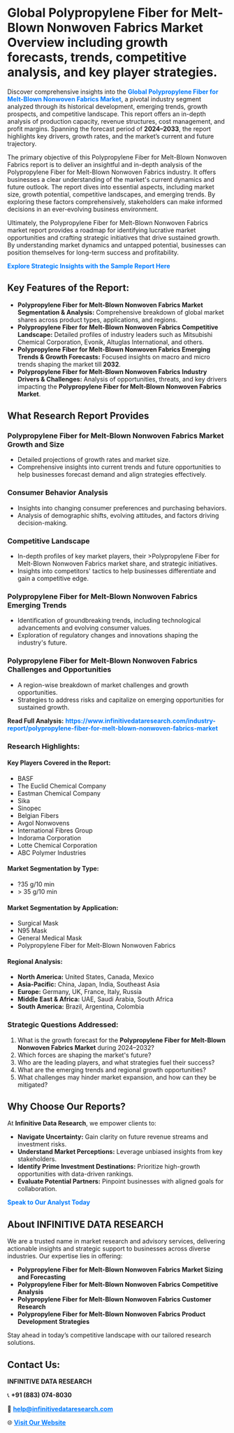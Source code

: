 <h1>Global Polypropylene Fiber for Melt-Blown Nonwoven Fabrics Market Overview including growth forecasts, trends, competitive analysis, and key player strategies.</h1>
<p>
Discover comprehensive insights into the 
<a href="https://www.infinitivedataresearch.com/industry-report/polypropylene-fiber-for-melt-blown-nonwoven-fabrics-market" rel="dofollow" style="color: #007BFF; text-decoration: none;"><strong>Global Polypropylene Fiber for Melt-Blown Nonwoven Fabrics Market</strong></a>, a pivotal industry segment analyzed through its historical development, emerging trends, growth prospects, and competitive landscape. This report offers an in-depth analysis of production capacity, revenue structures, cost management, and profit margins. Spanning the forecast period of <strong>2024–2033</strong>, the report highlights key drivers, growth rates, and the market’s current and future trajectory.
</p>
<p>
The primary objective of this Polypropylene Fiber for Melt-Blown Nonwoven Fabrics report is to deliver an insightful and in-depth analysis of the Polypropylene Fiber for Melt-Blown Nonwoven Fabrics industry. It offers businesses a clear understanding of the market's current dynamics and future outlook. The report dives into essential aspects, including market size, growth potential, competitive landscapes, and emerging trends. By exploring these factors comprehensively, stakeholders can make informed decisions in an ever-evolving business environment.
</p>
<p>
Ultimately, the Polypropylene Fiber for Melt-Blown Nonwoven Fabrics market report provides a roadmap for identifying lucrative market opportunities and crafting strategic initiatives that drive sustained growth. By understanding market dynamics and untapped potential, businesses can position themselves for long-term success and profitability.
</p>
<p>
<a href="https://www.infinitivedataresearch.com/request-sample/reportId=101902" style="color: #007BFF; text-decoration: none;"><strong>Explore Strategic Insights with the Sample Report Here</strong></a>
</p>

<h2>Key Features of the Report:</h2>
<ul>
<li><strong>Polypropylene Fiber for Melt-Blown Nonwoven Fabrics Market Segmentation & Analysis:</strong> Comprehensive breakdown of global market shares across product types, applications, and regions.</li>
<li><strong>Polypropylene Fiber for Melt-Blown Nonwoven Fabrics Competitive Landscape:</strong> Detailed profiles of industry leaders such as Mitsubishi Chemical Corporation, Evonik, Altuglas International, and others.</li>
<li><strong>Polypropylene Fiber for Melt-Blown Nonwoven Fabrics Emerging Trends & Growth Forecasts:</strong> Focused insights on macro and micro trends shaping the market till <strong>2032</strong>.</li>
<li><strong>Polypropylene Fiber for Melt-Blown Nonwoven Fabrics Industry Drivers & Challenges:</strong> Analysis of opportunities, threats, and key drivers impacting the <strong>Polypropylene Fiber for Melt-Blown Nonwoven Fabrics Market</strong>.</li>
</ul>

<h2>What Research Report Provides</h2>
<h3>Polypropylene Fiber for Melt-Blown Nonwoven Fabrics Market Growth and Size</h3>
<ul>
<li>Detailed projections of growth rates and market size.</li>
<li>Comprehensive insights into current trends and future opportunities to help businesses forecast demand and align strategies effectively.</li>
</ul>

<h3>Consumer Behavior Analysis</h3>
<ul>
<li>Insights into changing consumer preferences and purchasing behaviors.</li>
<li>Analysis of demographic shifts, evolving attitudes, and factors driving decision-making.</li>
</ul>

<h3>Competitive Landscape</h3>
<ul>
<li>In-depth profiles of key market players, their >Polypropylene Fiber for Melt-Blown Nonwoven Fabrics market share, and strategic initiatives.</li>
<li>Insights into competitors' tactics to help businesses differentiate and gain a competitive edge.</li>
</ul>

<h3>Polypropylene Fiber for Melt-Blown Nonwoven Fabrics Emerging Trends</h3>
<ul>
<li>Identification of groundbreaking trends, including technological advancements and evolving consumer values.</li>
<li>Exploration of regulatory changes and innovations shaping the industry's future.</li>
</ul>

<h3>Polypropylene Fiber for Melt-Blown Nonwoven Fabrics Challenges and Opportunities</h3>
<ul>
<li>A region-wise breakdown of market challenges and growth opportunities.</li>
<li>Strategies to address risks and capitalize on emerging opportunities for sustained growth.</li>
</ul>
<p><strong>Read Full Analysis:</strong> <a href="https://www.infinitivedataresearch.com/industry-report/polypropylene-fiber-for-melt-blown-nonwoven-fabrics-market" rel="dofollow" style="color: #007BFF; text-decoration: none;"><strong>https://www.infinitivedataresearch.com/industry-report/polypropylene-fiber-for-melt-blown-nonwoven-fabrics-market</strong></a></p>
<h3>Research Highlights:</h3>
<h4>Key Players Covered in the Report:</h4>
<ul><li>BASF</li><li>The Euclid Chemical Company</li><li>Eastman Chemical Company</li><li>Sika</li><li>Sinopec</li><li>Belgian Fibers</li><li>Avgol Nonwovens</li><li>International Fibres Group</li><li>Indorama Corporation</li><li>Lotte Chemical Corporation</li><li>ABC Polymer Industries</li></ul>
<h4>Market Segmentation by Type:</h4>
<ul><li>?35 g/10 min</li><li>&gt; 35 g/10 min</li></ul>
<h4>Market Segmentation by Application:</h4>
<ul><li>Surgical Mask</li><li>N95 Mask</li><li>General Medical Mask</li><li>Polypropylene Fiber for Melt-Blown Nonwoven Fabrics</li></ul>

<h4>Regional Analysis:</h4>
<ul>
<li><strong>North America:</strong> United States, Canada, Mexico</li>
<li><strong>Asia-Pacific:</strong> China, Japan, India, Southeast Asia</li>
<li><strong>Europe:</strong> Germany, UK, France, Italy, Russia</li>
<li><strong>Middle East & Africa:</strong> UAE, Saudi Arabia, South Africa</li>
<li><strong>South America:</strong> Brazil, Argentina, Colombia</li>
</ul>

<h3>Strategic Questions Addressed:</h3>
<ol>
<li>What is the growth forecast for the <strong>Polypropylene Fiber for Melt-Blown Nonwoven Fabrics Market</strong> during 2024–2032?</li>
<li>Which forces are shaping the market's future?</li>
<li>Who are the leading players, and what strategies fuel their success?</li>
<li>What are the emerging trends and regional growth opportunities?</li>
<li>What challenges may hinder market expansion, and how can they be mitigated?</li>
</ol>

<h2>Why Choose Our Reports?</h2>
<p>At <strong>Infinitive Data Research</strong>, we empower clients to:</p>
<ul>
<li><strong>Navigate Uncertainty:</strong> Gain clarity on future revenue streams and investment risks.</li>
<li><strong>Understand Market Perceptions:</strong> Leverage unbiased insights from key stakeholders.</li>
<li><strong>Identify Prime Investment Destinations:</strong> Prioritize high-growth opportunities with data-driven rankings.</li>
<li><strong>Evaluate Potential Partners:</strong> Pinpoint businesses with aligned goals for collaboration.</li>
</ul>
<p><a href="https://www.infinitivedataresearch.com/industry-report/polypropylene-fiber-for-melt-blown-nonwoven-fabrics-market" rel="dofollow" style="color: #007BFF; text-decoration: none;"><strong>Speak to Our Analyst Today</strong></a></p>

<h2>About INFINITIVE DATA RESEARCH</h2>
<p>We are a trusted name in market research and advisory services, delivering actionable insights and strategic support to businesses across diverse industries. Our expertise lies in offering:</p>
<ul>
<li><strong>Polypropylene Fiber for Melt-Blown Nonwoven Fabrics Market Sizing and Forecasting</strong></li>
<li><strong>Polypropylene Fiber for Melt-Blown Nonwoven Fabrics Competitive Analysis</strong></li>
<li><strong>Polypropylene Fiber for Melt-Blown Nonwoven Fabrics Customer Research</strong></li>
<li><strong>Polypropylene Fiber for Melt-Blown Nonwoven Fabrics Product Development Strategies</strong></li>
</ul>
<p>Stay ahead in today’s competitive landscape with our tailored research solutions.</p>

<h2>Contact Us:</h2>
<p><strong>INFINITIVE DATA RESEARCH</strong></p>
<p>📞 <strong>+91 (883) 074-8030</strong></p>
<p>📧 <strong><a href="mailto:help@infinitivedataresearch.com" style="color: #007BFF;">help@infinitivedataresearch.com</a></strong></p>
<p>🌐 <strong><a href="https://www.infinitivedataresearch.com" rel="dofollow" style="color: #007BFF;">Visit Our Website</a></strong></p>